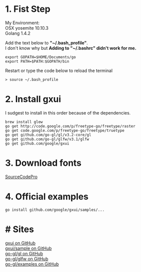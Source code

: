 # 1. Fist Step

My Environment:  
OSX yosemite 10.10.3  
Golang 1.4.2

Add the text below to **"~/.bash_profile"**.  
I don't know why but **Adding to "~/.bashrc" didn't work for me.**
```
export GOPATH=$HOME/Documents/go
export PATH=$PATH:$GOPATH/bin
```

Restart or type the code below to reload the terminal  
```
> source ~/.bash_profile
```

# 2. Install gxui

I sudgest to install in this order because of the dependencies.
```terminal
brew install glew
go get http://code.google.com/p/freetype-go/freetype/raster
go get code.google.com/p/freetype-go/freetype/truetype
go get github.com/go-gl/gl/v3.2-core/gl
go get github.com/go-gl/glfw/v3.1/glfw
go get github.com/google/gxui
```


# 3. Download fonts
[SourceCodePro](https://www.google.com/fonts#UsePlace:use/Collection:Source+Code+Pro)

# 4. Official examples
```
go install github.com/google/gxui/samples/...
```

# # Sites
[gxui on GitHub](https://github.com/google/gxui)  
[gxui/sample  on GitHub](https://github.com/google/gxui/tree/master/samples)  
[go-gl/gl on GitHub](https://github.com/go-gl/gl)  
[go-gl/glfw on GitHub](https://github.com/go-gl/glfw)  
[go-gl/examples on GitHub](https://github.com/go-gl/examples)  
